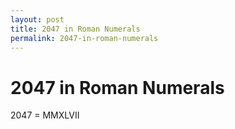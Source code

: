 ```yaml
---
layout: post
title: 2047 in Roman Numerals
permalink: 2047-in-roman-numerals
---
```


# 2047 in Roman Numerals

2047 = MMXLVII
